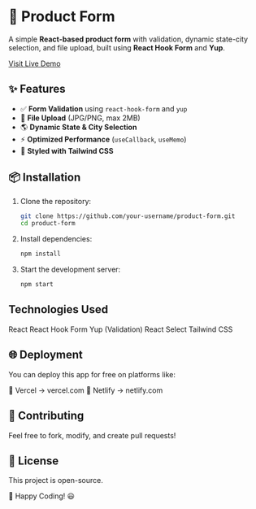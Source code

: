 # 🚀 Product Form  

A simple **React-based product form** with validation, dynamic state-city selection, and file upload, built using **React Hook Form** and **Yup**.

[Visit Live Demo](https://productform1.netlify.app/)

## ✨ Features  
- ✅ **Form Validation** using `react-hook-form` and `yup`  
- 📂 **File Upload** (JPG/PNG, max 2MB)  
- 🌎 **Dynamic State & City Selection**  
- ⚡ **Optimized Performance** (`useCallback`, `useMemo`)  
- 🎨 **Styled with Tailwind CSS**  

## 📦 Installation  
1. Clone the repository:  
   ```bash
   git clone https://github.com/your-username/product-form.git
   cd product-form

2. Install dependencies:
   ```bash
   npm install

3. Start the development server:
   ```bash
   npm start

## Technologies Used
React
React Hook Form
Yup (Validation)
React Select
Tailwind CSS

## 🌐 Deployment
You can deploy this app for free on platforms like:

🔹 Vercel → vercel.com
🔹 Netlify → netlify.com

## 🤝 Contributing
Feel free to fork, modify, and create pull requests!

## 📄 License
This project is open-source.

🚀 Happy Coding! 😃
